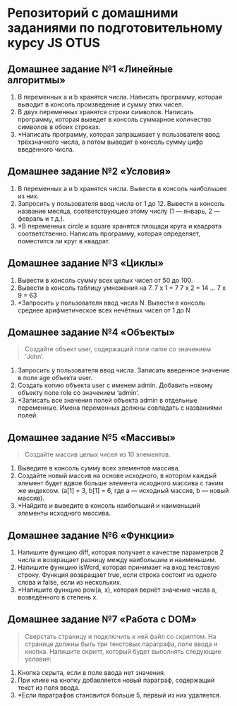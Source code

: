 Репозиторий с домашними заданиями по подготовительному курсу JS OTUS
======
Домашнее задание №1 «Линейные алгоритмы»
------

1. В переменных a и b хранятся числа. Написать
программу, которая выводит в консоль произведение
и сумму этих чисел.
2. В двух переменных хранятся строки символов.
Написать программу, которая выведет в консоль
суммарное количество символов в обоих строках.
3. *Написать программу, которая запрашивает у
пользователя ввод трёхзначного числа, а потом
выводит в консоль сумму цифр введённого числа.

Домашнее задание №2 «Условия»
------

1. В переменных a и b хранятся числа. Вывести в
   консоль наибольшее из них.
2. Запросить у пользователя ввод числа от 1 до 12.
   Вывести в консоль название месяца, соответствующее
   этому числу (1 — январь, 2 — февраль и т.д.).
3. *В переменных circle и square хранятся площади круга
   и квадрата соответственно. Написать программу,
   которая определяет, поместится ли круг в квадрат.

Домашнее задание №3 «Циклы»
------
1. Вывести в консоль сумму всех целых чисел от 50 до 100.
2. Вывести в консоль таблицу умножения на 7.
7 x 1 = 7
7 x 2 = 14
…
7 x 9 = 63
3. *Запросить у пользователя ввод числа N. Вывести в
консоль среднее арифметическое всех нечётных
чисел от 1 до N

Домашнее задание №4 «Объекты»
------

>Создайте объект user, содержащий поле name со
значением ‘John’.

1. Запросить у пользователя ввод числа. Записать
введенное значение в поле age объекта user.
2. Создать копию объекта user с именем admin.
Добавить новому объекту поле role со значением
‘admin’.
3. *Записать все значения полей объекта admin в
отдельные переменные. Имена переменных
должны совпадать с названиями полей.

Домашнее задание №5 «Массивы»
------

>Создайте массив целых чисел из 10 элементов.

1. Выведите в консоль сумму всех элементов массива.
2. Создайте новый массив на основе исходного, в
котором каждый элемент будет вдвое больше
элемента исходного массива с таким же индексом.
(a[1] = 3, b[1] = 6, где a — исходный массив, b — новый
массив).
3. *Найдите и выведите в консоль наибольший и
наименьший элементы исходного массива.

Домашнее задание №6 «Функции»
------

1. Напишите функцию diff, которая получает в качестве
параметров 2 числа и возвращает разницу между
наибольшим и наименьшим.
2. Напишите функцию isWord, которая принимает на
вход текстовую строку. Функция возвращает true, если
строка состоит из одного слова и false, если из
нескольких.
3. *Напишите функцию pow(a, x), которая вернёт
значение числа a, возведённого в степень x.

Домашнее задание №7 «Работа с DOM»
------

>Сверстать страницу и подключить к ней файл со
скриптом. На странице должны быть три текстовых
параграфа, поле ввода и кнопка. Напишите скрипт,
который будет выполнять следующие условия:

1. Кнопка скрыта, если в поле ввода нет значения.
2. При клике на кнопку добавляется новый параграф,
содержащий текст из поля ввода.
3. *Если параграфов становится больше 5, первый из
них удаляется.

